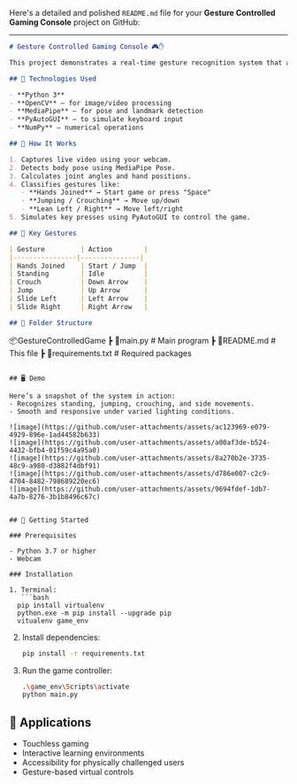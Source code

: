 Here's a detailed and polished `README.md` file for your **Gesture Controlled Gaming Console** project on GitHub:

---

```markdown
# Gesture Controlled Gaming Console 🎮✋

This project demonstrates a real-time gesture recognition system that allows users to control a game using body movements, eliminating the need for physical input devices. Built using **OpenCV**, **MediaPipe**, and **PyAutoGUI**, the system offers an intuitive, accessible, and immersive gaming experience using just a standard webcam.

## 🔧 Technologies Used

- **Python 3**
- **OpenCV** – for image/video processing
- **MediaPipe** – for pose and landmark detection
- **PyAutoGUI** – to simulate keyboard input
- **NumPy** – numerical operations

## 🧠 How It Works

1. Captures live video using your webcam.
2. Detects body pose using MediaPipe Pose.
3. Calculates joint angles and hand positions.
4. Classifies gestures like:
   - **Hands Joined** → Start game or press "Space"
   - **Jumping / Crouching** → Move up/down
   - **Lean Left / Right** → Move left/right
5. Simulates key presses using PyAutoGUI to control the game.

## 📸 Key Gestures

| Gesture         | Action        |
|----------------|---------------|
| Hands Joined    | Start / Jump  |
| Standing        | Idle          |
| Crouch          | Down Arrow    |
| Jump            | Up Arrow      |
| Slide Left      | Left Arrow    |
| Slide Right     | Right Arrow   |

## 📁 Folder Structure

```

📦GestureControlledGame
┣ 📜main.py               # Main program
┣ 📜README.md             # This file
┣ 📜requirements.txt      # Required packages

````

## 🖥️ Demo

Here’s a snapshot of the system in action:
- Recognizes standing, jumping, crouching, and side movements.
- Smooth and responsive under varied lighting conditions.

![image](https://github.com/user-attachments/assets/ac123969-e079-4929-896e-1ad44582b633)
![image](https://github.com/user-attachments/assets/a00af3de-b524-4432-bfb4-01f59c4a95a0)
![image](https://github.com/user-attachments/assets/8a270b2e-3735-48c9-a980-d3882f4dbf91)
![image](https://github.com/user-attachments/assets/d786e007-c2c9-4704-8482-798689220ec6)
![image](https://github.com/user-attachments/assets/9694fdef-1db7-4a7b-8276-3b1b8496c67c)


## 🚀 Getting Started

### Prerequisites

- Python 3.7 or higher
- Webcam

### Installation

1. Terminal:
   ```bash 
  pip install virtualenv
  python.exe -m pip install --upgrade pip
  vitualenv game_env

````

2. Install dependencies:

   ```bash
   pip install -r requirements.txt
   ```

3. Run the game controller:

   ```bash
   .\game_env\Scripts\activate
   python main.py
   ```

## 📌 Applications

* Touchless gaming
* Interactive learning environments
* Accessibility for physically challenged users
* Gesture-based virtual controls

